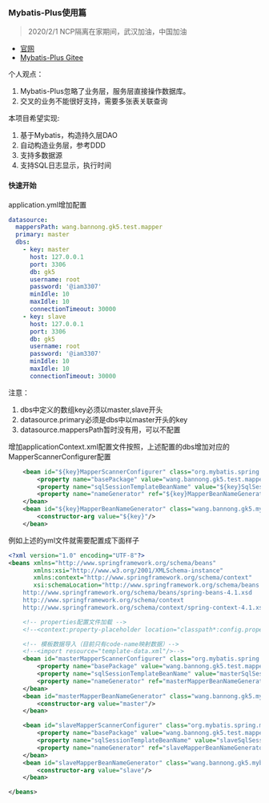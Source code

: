 ### Mybatis-Plus使用篇
> 2020/2/1 NCP隔离在家期间，武汉加油，中国加油


* [官网](https://mybatis.plus/)
* [Mybatis-Plus Gitee](https://gitee.com/baomidou/mybatis-plus)

个人观点：
1. Mybatis-Plus忽略了业务层，服务层直接操作数据库。
2. 交叉的业务不能很好支持，需要多张表关联查询

本项目希望实现:
1. 基于Mybatis，构造持久层DAO
2. 自动构造业务层，参考DDD
3. 支持多数据源
4. 支持SQL日志显示，执行时间

#### 快速开始
application.yml增加配置
```yaml
datasource:
  mappersPath: wang.bannong.gk5.test.mapper
  primary: master
  dbs:
    - key: master
      host: 127.0.0.1
      port: 3306
      db: gk5
      username: root
      password: '@iam3307'
      minIdle: 10
      maxIdle: 10
      connectionTimeout: 30000
    - key: slave
      host: 127.0.0.1
      port: 3306
      db: gk5
      username: root
      password: '@iam3307'
      minIdle: 10
      maxIdle: 10
      connectionTimeout: 30000
```
注意：
1. dbs中定义的数组key必须以master,slave开头
2. datasource.primary必须是dbs中以master开头的key
3. datasource.mappersPath暂时没有用，可以不配置

增加applicationContext.xml配置文件按照，上述配置的dbs增加对应的MapperScannerConfigurer配置
```xml
    <bean id="${key}MapperScannerConfigurer" class="org.mybatis.spring.mapper.MapperScannerConfigurer">
        <property name="basePackage" value="wang.bannong.gk5.test.mapper" />
        <property name="sqlSessionTemplateBeanName" value="${key}SqlSessionTemplate" />
        <property name="nameGenerator" ref="${key}MapperBeanNameGenerator"/>
    </bean>
    <bean id="${key}MapperBeanNameGenerator" class="wang.bannong.gk5.mybatis.x.MapperBeanNameGenerator">
        <constructor-arg value="${key}"/>
    </bean>
```
例如上述的yml文件就需要配置成下面样子
```xml
<?xml version="1.0" encoding="UTF-8"?>
<beans xmlns="http://www.springframework.org/schema/beans"
       xmlns:xsi="http://www.w3.org/2001/XMLSchema-instance"
       xmlns:context="http://www.springframework.org/schema/context"
       xsi:schemaLocation="http://www.springframework.org/schema/beans
    http://www.springframework.org/schema/beans/spring-beans-4.1.xsd  
    http://www.springframework.org/schema/context  
    http://www.springframework.org/schema/context/spring-context-4.1.xsd">

    <!-- properties配置文件加载 -->
    <!--<context:property-placeholder location="classpath*:config.properties" ignore-unresolvable="true"/>-->

    <!-- 模板数据导入（目前只有code-name映射数据）-->
    <!--<import resource="template-data.xml"/>-->
    <bean id="masterMapperScannerConfigurer" class="org.mybatis.spring.mapper.MapperScannerConfigurer">
        <property name="basePackage" value="wang.bannong.gk5.test.mapper" />
        <property name="sqlSessionTemplateBeanName" value="masterSqlSessionTemplate" />
        <property name="nameGenerator" ref="masterMapperBeanNameGenerator"/>
    </bean>
    <bean id="masterMapperBeanNameGenerator" class="wang.bannong.gk5.mybatis.x.MapperBeanNameGenerator">
        <constructor-arg value="master"/>
    </bean>

    <bean id="slaveMapperScannerConfigurer" class="org.mybatis.spring.mapper.MapperScannerConfigurer">
        <property name="basePackage" value="wang.bannong.gk5.test.mapper" />
        <property name="sqlSessionTemplateBeanName" value="slaveSqlSessionTemplate" />
        <property name="nameGenerator" ref="slaveMapperBeanNameGenerator"/>
    </bean>
    <bean id="slaveMapperBeanNameGenerator" class="wang.bannong.gk5.mybatis.x.MapperBeanNameGenerator">
        <constructor-arg value="slave"/>
    </bean>

</beans>
```

